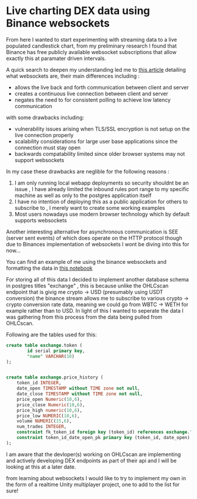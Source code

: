 # Live charting DEX data using Binance websockets

From here I wanted to start experimenting with streaming data to a live populated candlestick chart, from my preliminary research I found that Binance has free publicly available websocket subscriptions that allow exactly this at paramater driven intervals.

A quick search to deepen my understanding led me to [this article](https://www.pubnub.com/guides/websockets/) detailing what websockets are, their main differences including :
- allows the live back and forth communication between client and server 
- creates a continuous live connection between client and server
- negates the need to for consistent polling to achieve low latency communication

with some drawbacks including:
- vulnerability issues arising when TLS/SSL encryption is not setup on the live connection properly
- scalability considerations for large user base applications since the connection must stay open 
- backwards compatability limited since older browser systems may not support websockets

In my case these drawbacks are neglible for the following reasons :
1) I am only running local webapp deployments so security shouldnt be an issue , I have already limited the inbound rules port range to my specific machine as well as only to the postgres application itself
2) I have no intention of deploying this as a public application for others to subscribe to , I merely want to create some working examples
3) Most users nowadays use modern browser technology which by default supports websockets

Another interesting alternative for asynchronous communication is SEE (server sent events) of which does operate on the HTTP protocol though due to Binances implementation of websockets I wont be diving into this for now...

You can find an example of me using the binance websockets and formatting the data in [this notebook](../../notebooks/RealTimeCryptoPriceExtraction.ipynb)

For storing all of this data I decided to implement another database schema in postgres titles "exchange" , this is because unlike the OHLCscan endpoint that is givig me crypto -> USD (presumably using USDT conversion) the binance stream allows me to subscribe to various crypto -> crypto conversion rate data, meaning we could go from WBTC -> WETH for example rather than to USD. In light of this I wanted to seperate the data I was gathering from this process from the data being pulled from OHLCscan.

Following are the tables used for this:

```sql
create table exchange.token (
		id serial primary key,
		"name" VARCHAR(10)
);


create table exchange.price_history (
	token_id INTEGER,
	date_open TIMESTAMP without TIME zone not null,
	date_close TIMESTAMP without TIME zone not null,
	price_open Numeric(10,6),
	price_close Numeric(10,6),
	price_high numeric(10,6),
	price_low NUMERIC(10,6),
	volume NUMERIC(15,6),
	num_trades INTEGER,
	constraint fk_token_id foreign key (token_id) references exchange."token" (id) on update cascade on delete cascade,
	constraint token_id_date_open_pk primary key (token_id, date_open)
);
```

I am aware that the devloper(s) working on OHLCscan are implementing and actively developing DEX endpoints as part of their api and I will be looking at this at a later date.


from learning about websockets I would like to try to implement my own in the form of a realtime Unity multiplayer project, one to add to the list for sure!